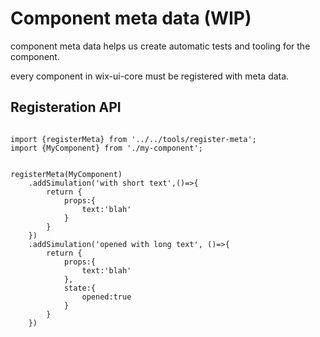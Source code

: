 # Component meta data (WIP)

component meta data helps us create automatic tests and tooling for the component.

every component in wix-ui-core must be registered with meta data.

## Registeration API

```tsx

import {registerMeta} from '../../tools/register-meta';
import {MyComponent} from './my-component';


registerMeta(MyComponent)
    .addSimulation('with short text',()=>{
        return {
            props:{
                text:'blah'
            }
        }
    })
    .addSimulation('opened with long text', ()=>{
        return {
            props:{
                text:'blah'
            },
            state:{
                opened:true
            }
        }
    })
